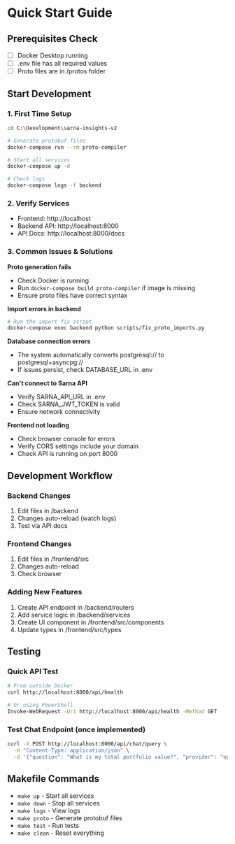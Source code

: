 # Quick Start Guide

## Prerequisites Check
- [ ] Docker Desktop running
- [ ] .env file has all required values
- [ ] Proto files are in /protos folder

## Start Development

### 1. First Time Setup
```bash
cd C:\Development\sarna-insights-v2

# Generate protobuf files
docker-compose run --rm proto-compiler

# Start all services
docker-compose up -d

# Check logs
docker-compose logs -f backend
```

### 2. Verify Services
- Frontend: http://localhost
- Backend API: http://localhost:8000
- API Docs: http://localhost:8000/docs

### 3. Common Issues & Solutions

**Proto generation fails**
- Check Docker is running
- Run `docker-compose build proto-compiler` if image is missing
- Ensure proto files have correct syntax

**Import errors in backend**
```bash
# Run the import fix script
docker-compose exec backend python scripts/fix_proto_imports.py
```

**Database connection errors**
- The system automatically converts postgresql:// to postgresql+asyncpg://
- If issues persist, check DATABASE_URL in .env

**Can't connect to Sarna API**
- Verify SARNA_API_URL in .env
- Check SARNA_JWT_TOKEN is valid
- Ensure network connectivity

**Frontend not loading**
- Check browser console for errors
- Verify CORS settings include your domain
- Check API is running on port 8000

## Development Workflow

### Backend Changes
1. Edit files in /backend
2. Changes auto-reload (watch logs)
3. Test via API docs

### Frontend Changes
1. Edit files in /frontend/src
2. Changes auto-reload
3. Check browser

### Adding New Features
1. Create API endpoint in /backend/routers
2. Add service logic in /backend/services
3. Create UI component in /frontend/src/components
4. Update types in /frontend/src/types

## Testing

### Quick API Test
```bash
# From outside Docker
curl http://localhost:8000/api/health

# Or using PowerShell
Invoke-WebRequest -Uri http://localhost:8000/api/health -Method GET
```

### Test Chat Endpoint (once implemented)
```bash
curl -X POST http://localhost:8000/api/chat/query \
  -H "Content-Type: application/json" \
  -d '{"question": "What is my total portfolio value?", "provider": "openai"}'
```

## Makefile Commands
- `make up` - Start all services
- `make down` - Stop all services
- `make logs` - View logs
- `make proto` - Generate protobuf files
- `make test` - Run tests
- `make clean` - Reset everything